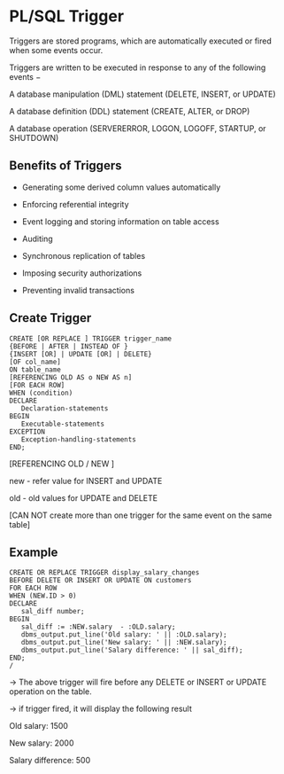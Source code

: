 # PL/SQL Trigger


Triggers are stored programs, which are automatically executed or fired when some events occur. 

Triggers are written to be executed in response to any of the following events −

A database manipulation (DML) statement (DELETE, INSERT, or UPDATE)

A database definition (DDL) statement (CREATE, ALTER, or DROP)

A database operation (SERVERERROR, LOGON, LOGOFF, STARTUP, or SHUTDOWN)


Benefits of Triggers
----

 - Generating some derived column values automatically

 - Enforcing referential integrity

 - Event logging and storing information on table access

 - Auditing

 - Synchronous replication of tables

 - Imposing security authorizations

 - Preventing invalid transactions


Create Trigger
------

    CREATE [OR REPLACE ] TRIGGER trigger_name  
    {BEFORE | AFTER | INSTEAD OF }  
    {INSERT [OR] | UPDATE [OR] | DELETE}  
    [OF col_name]  
    ON table_name  
    [REFERENCING OLD AS o NEW AS n]  
    [FOR EACH ROW]  
    WHEN (condition)   
    DECLARE 
       Declaration-statements 
    BEGIN  
       Executable-statements 
    EXCEPTION 
       Exception-handling-statements 
    END; 
    

[REFERENCING OLD / NEW ]

 new - refer value for INSERT and UPDATE
   
 old - old values for UPDATE and DELETE

[CAN NOT create more than one trigger for the same event on the same table]

Example
-----

    CREATE OR REPLACE TRIGGER display_salary_changes 
    BEFORE DELETE OR INSERT OR UPDATE ON customers 
    FOR EACH ROW 
    WHEN (NEW.ID > 0) 
    DECLARE 
       sal_diff number; 
    BEGIN 
       sal_diff := :NEW.salary  - :OLD.salary; 
       dbms_output.put_line('Old salary: ' || :OLD.salary); 
       dbms_output.put_line('New salary: ' || :NEW.salary); 
       dbms_output.put_line('Salary difference: ' || sal_diff); 
    END; 
    / 

-> The above trigger will fire before any DELETE or INSERT or UPDATE operation on the table. 

-> if trigger fired, it will display the following result 

Old salary: 1500 

New salary: 2000 

Salary difference: 500 


 
